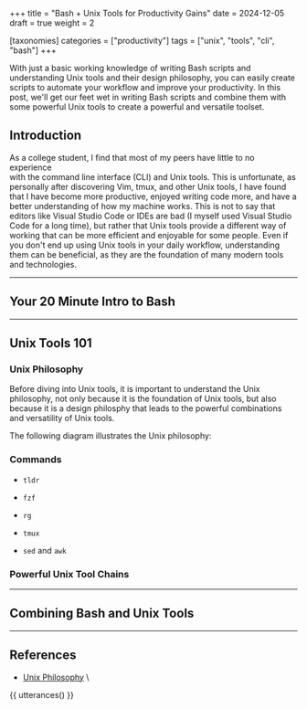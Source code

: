 +++
title = "Bash + Unix Tools for Productivity Gains"
date = 2024-12-05
draft = true
weight = 2

[taxonomies]
categories = ["productivity"]
tags = ["unix", "tools", "cli", "bash"]
+++

With just a basic working knowledge of writing Bash scripts and understanding
Unix tools and their design philosophy, you can easily create scripts to
automate your workflow and improve your productivity. In this post, we'll get
our feet wet in writing Bash scripts and combine them with some powerful Unix
tools to create a powerful and versatile toolset.

<!-- more -->

## Introduction

As a college student, I find that most of my peers have little to no experience  
with the command line interface (CLI) and Unix tools. This is unfortunate, as
personally after discovering Vim, tmux, and other Unix tools, I have found that
I have become more productive, enjoyed writing code more, and have a better
understanding of how my machine works. This is not to say that editors like
Visual Studio Code or IDEs are bad (I myself used Visual Studio Code for a long
time), but rather that Unix tools provide a different way of working that can
be more efficient and enjoyable for some people. Even if you don't end up using
Unix tools in your daily workflow, understanding them can be beneficial, as they
are the foundation of many modern tools and technologies.

---

## Your 20 Minute Intro to Bash

---

## Unix Tools 101

### Unix Philosophy

Before diving into Unix tools, it is important to understand the Unix philosophy,
not only because it is the foundation of Unix tools, but also because it is a
design philosphy that leads to the powerful combinations and versatility of Unix
tools.

The following diagram illustrates the Unix philosophy:

### Commands

- `tldr`

- `fzf`

- `rg`

- `tmux`

- `sed` and `awk`

### Powerful Unix Tool Chains

---

## Combining Bash and Unix Tools

---

## References

- [Unix Philosophy](https://en.wikipedia.org/wiki/Unix_philosophy) \

{{ utterances() }}

